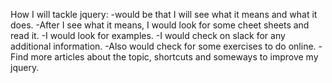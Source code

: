 How I will tackle jquery:
    -would be that I will see what it means and what it does. 
    -After I see what it means, I would look for some cheet sheets and read it.
    -I would look for examples.
    -I would check on slack for any additional information.
    -Also would check for some exercises to do online.
    -Find more articles about the topic, shortcuts and someways to improve my jquery.